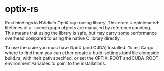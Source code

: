 # optix-rs
Rust bindings to NVidia's OptiX ray tracing library. This crate is opinionated: lifetimes of all scene graph objects are managed by reference counting. This means that using the library is safe, but may carry some performance overhead compared to using the native C library directly.

To use the crate you must have OptiX (and CUDA) installed. To tell Cargo where to find them you can either create a build-settings.toml file alongside build.rs, with their path specified, or set the OPTIX_ROOT and CUDA_ROOT environment variables to point to the installations.
